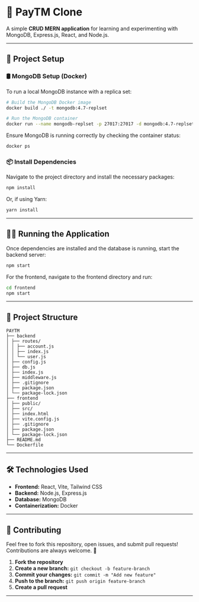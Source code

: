 # 🏦 PayTM Clone

A simple **CRUD MERN application** for learning and experimenting with MongoDB, Express.js, React, and Node.js.

---

## 🚀 **Project Setup**

### 🛢️ **MongoDB Setup (Docker)**

To run a local MongoDB instance with a replica set:

```bash
# Build the MongoDB Docker image
docker build ./ -t mongodb:4.7-replset

# Run the MongoDB container
docker run --name mongodb-replset -p 27017:27017 -d mongodb:4.7-replset
```

Ensure MongoDB is running correctly by checking the container status:

```bash
docker ps
```

### 📦 **Install Dependencies**

Navigate to the project directory and install the necessary packages:

```bash
npm install
```

Or, if using Yarn:

```bash
yarn install
```

---

## 🏃‍♀️ **Running the Application**

Once dependencies are installed and the database is running, start the backend server:

```bash
npm start
```

For the frontend, navigate to the frontend directory and run:

```bash
cd frontend
npm start
```

---

## 📂 **Project Structure**

```
PAYTM
├── backend
│ ├── routes/
│ │ ├── account.js
│ │ ├── index.js
│ │ └── user.js
│ ├── config.js
│ ├── db.js
│ ├── index.js
│ ├── middleware.js
│ ├── .gitignore
│ ├── package.json
│ └── package-lock.json
├── frontend
│ ├── public/
│ ├── src/
│ ├── index.html
│ ├── vite.config.js
│ ├── .gitignore
│ ├── package.json
│ └── package-lock.json
├── README.md
└── Dockerfile
```

---

## 🛠️ **Technologies Used**

- **Frontend:** React, Vite, Tailwind CSS  
- **Backend:** Node.js, Express.js  
- **Database:** MongoDB  
- **Containerization:** Docker 

---

## 🧠 **Contributing**

Feel free to fork this repository, open issues, and submit pull requests! Contributions are always welcome. 🎯

1. **Fork the repository**
2. **Create a new branch:** `git checkout -b feature-branch`
3. **Commit your changes:** `git commit -m "Add new feature"`
4. **Push to the branch:** `git push origin feature-branch`
5. **Create a pull request**

---



